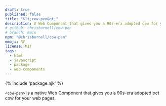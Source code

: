 ```yaml
---
draft: true
published: false
title: "&lt;cow-pen&gt;"
description: A Web Component that gives you a 90s-era adopted cow for your web pages.
# github: chrisburnell/cow-pen
# branch: main
npm: "@chrisburnell/cow-pen"
emoji: 🐮
license: MIT
tags:
  - html
  - javascript
  - package
  - web-components
---
```


<script type="module" src="/js/components/cow-pen.js"></script>

<figure>
    <cow-pen datetime="2024-02-17T22:00:00+08:00"></cow-pen>
</figure>

{% include 'package.njk' %}

<code>&lt;cow-pen&gt;</code> is a native Web Component that gives you a 90s-era adopted pet cow for your web pages.
